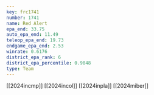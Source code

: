 ```yaml
---
key: frc1741
number: 1741
name: Red Alert
epa_end: 33.75
auto_epa_end: 11.49
teleop_epa_end: 19.73
endgame_epa_end: 2.53
winrate: 0.6176
district_epa_rank: 6
district_epa_percentile: 0.9048
type: Team
---
```

[[2024incmp]]
[[2024incol]]
[[2024inpla]]
[[2024miber]]
